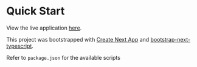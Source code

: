 # Quick Start

View the live application [here](https://maps-sh4nnongoh1.vercel.app/).

This project was bootstrapped with [Create Next App](https://github.com/vercel/create-next-app) and [bootstrap-next-typescript](https://github.com/sh4nnongoh/bootstrap-next-typescript).

Refer to `package.json` for the available scripts

